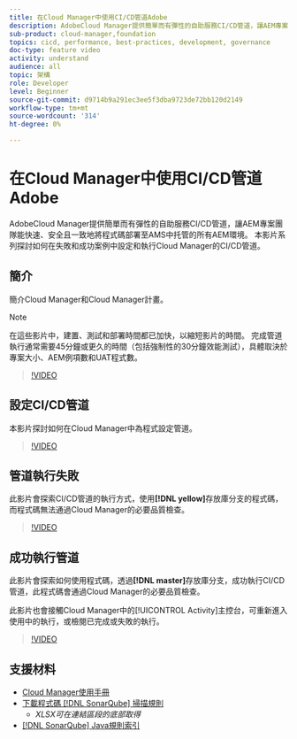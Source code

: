 ```yaml
---
title: 在Cloud Manager中使用CI/CD管道Adobe
description: AdobeCloud Manager提供簡單而有彈性的自助服務CI/CD管道，讓AEM專案團隊能快速、安全且一致地將程式碼部署至AMS中托管的所有AEM環境。 本影片系列探討如何在失敗和成功案例中設定和執行Cloud Manager的CI/CD管道。
sub-product: cloud-manager,foundation
topics: cicd, performance, best-practices, development, governance
doc-type: feature video
activity: understand
audience: all
topic: 架構
role: Developer
level: Beginner
source-git-commit: d9714b9a291ec3ee5f3dba9723de72bb120d2149
workflow-type: tm+mt
source-wordcount: '314'
ht-degree: 0%

---
```



# 在Cloud Manager中使用CI/CD管道Adobe

AdobeCloud Manager提供簡單而有彈性的自助服務CI/CD管道，讓AEM專案團隊能快速、安全且一致地將程式碼部署至AMS中托管的所有AEM環境。 本影片系列探討如何在失敗和成功案例中設定和執行Cloud Manager的CI/CD管道。

## 簡介

簡介Cloud Manager和Cloud Manager計畫。

>[!NOTE]
>
>在這些影片中，建置、測試和部署時間都已加快，以縮短影片的時間。 完成管道執行通常需要45分鐘或更久的時間（包括強制性的30分鐘效能測試），具體取決於專案大小、AEM例項數和UAT程式數。

>[!VIDEO](https://video.tv.adobe.com/v/23082/?quality=12&learn=on)

## 設定CI/CD管道

本影片探討如何在Cloud Manager中為程式設定管道。

>[!VIDEO](https://video.tv.adobe.com/v/23083/?quality=12&learn=on)

## 管道執行失敗

此影片會探索CI/CD管道的執行方式，使用&#x200B;**[!DNL yellow]**&#x200B;存放庫分支的程式碼，而程式碼無法通過Cloud Manager的必要品質檢查。

>[!VIDEO](https://video.tv.adobe.com/v/23084/?quality=12&learn=on)

## 成功執行管道

此影片會探索如何使用程式碼，透過&#x200B;**[!DNL master]**&#x200B;存放庫分支，成功執行CI/CD管道，此程式碼會通過Cloud Manager的必要品質檢查。

此影片也會接觸Cloud Manager中的[!UICONTROL Activity]主控台，可重新進入使用中的執行，或檢閱已完成或失敗的執行。

>[!VIDEO](https://video.tv.adobe.com/v/23085/?quality=12&learn=on)

## 支援材料

* [Cloud Manager使用手冊](https://helpx.adobe.com/experience-manager/cloud-manager/user-guide.html)
* [下載程式碼 [!DNL SonarQube] 掃描規則](https://helpx.adobe.com/experience-manager/cloud-manager/using/understand-your-test-results.html#CodeQualityTesting)
   * *XLSX可在連結區段的底部取得*
* [[!DNL SonarQube] Java規則索引](https://rules.sonarsource.com/java/)
